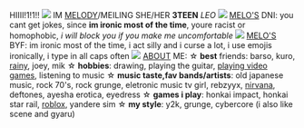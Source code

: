 HIIII!1!1!! ![](https://cdn.discordapp.com/attachments/996782027376435240/1102260071569838150/IMG_1392.gif) IM [MELODY]()/MEILING SHE/HER **3TEEN** *LEO*
 ![](https://cdn.discordapp.com/attachments/996782027376435240/1102265970610937998/IMG_6038.gif) [MELO'S]() DNI: 
you cant get jokes, since **im ironic most of the time**, 
youre racist or homophobic, *i will block you if you make me uncomfortable*
![](https://cdn.discordapp.com/attachments/996782027376435240/1102269495478857891/70dc3dde.gif) [MELO'S]() BYF: 
im ironic most of the time, i act silly and i curse a lot, i use emojis ironically, 
i type in all caps often 
![](https://cdn.discordapp.com/attachments/996782027376435240/1102277484839452752/9af33f52.gif) [ABOUT]() ME: 
☆ **best** friends: barso, kuro, [rainy](https://rentry.co/sugaryrain), joey, mik 
☆ **hobbies**: drawing, playing the guitar, [playing video games](), listening to music 
☆ **music taste,fav bands/artists**: old japanese music, rock 70's, rock grunge, eletronic music tv girl, rebzyyx, [nirvana](), deftones, ayesha erotica, eyedress
☆ **games i play**: honkai impact, honkai star rail, [roblox](), yandere sim
☆ **my style**: y2k, grunge, cybercore (i also like scene and gyaru)